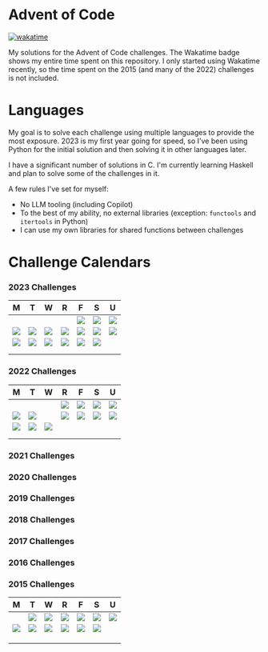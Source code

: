 # Advent of Code

[![wakatime](https://wakatime.com/badge/user/018c2398-15b4-48fa-922a-a730fce8bcbd/project/018c23e8-2162-4616-8a7e-281d01d40ea2.svg)](https://wakatime.com/badge/user/018c2398-15b4-48fa-922a-a730fce8bcbd/project/018c23e8-2162-4616-8a7e-281d01d40ea2)

My solutions for the Advent of Code challenges. The Wakatime badge shows my entire time spent on this repository. I only started using Wakatime recently, so the time spent on the 2015 (and many of the 2022) challenges is not included.

# Languages

My goal is to solve each challenge using multiple languages to provide the most exposure. 2023 is my first year going for speed, so I've been using Python for the initial solution and then solving it in other languages later.

I have a significant number of solutions in C. I'm currently learning Haskell and plan to solve some of the challenges in it.

A few rules I've set for myself:

- No LLM tooling (including Copilot)
- To the best of my ability, no external libraries (exception: `functools` and `itertools` in Python)
- I can use my own libraries for shared functions between challenges

# Challenge Calendars

### 2023 Challenges

| M             | T             | W             | R             | F             | S             | U             |
| ------------- | ------------- | ------------- | ------------- | ------------- | ------------- | ------------- |
|               |               |               |               | ![](gold.ico) | ![](gold.ico) | ![](gold.ico) |
| ![](gold.ico) | ![](gold.ico) | ![](gold.ico) | ![](gold.ico) | ![](gold.ico) | ![](gold.ico) | ![](gold.ico) |
| ![](gold.ico) | ![](gold.ico) | ![](gold.ico) | ![](gold.ico) | ![](gold.ico) | ![](gold.ico) |               |
|               |               |               |               |               |               |               |
|               |               |               |               |               |               |               |

### 2022 Challenges

| M             | T             | W             | R             | F             | S             | U             |
| ------------- | ------------- | ------------- | ------------- | ------------- | ------------- | ------------- |
|               |               |               | ![](gold.ico) | ![](gold.ico) | ![](gold.ico) | ![](gold.ico) |
| ![](gold.ico) | ![](gold.ico) |               | ![](gold.ico) | ![](gold.ico) | ![](gold.ico) | ![](gold.ico) |
| ![](gold.ico) | ![](gold.ico) | ![](gold.ico) |               |               |               |               |
|               |               |               |               |               |               |               |
|               |               |               |               |               |               |               |

### 2021 Challenges

### 2020 Challenges

### 2019 Challenges

### 2018 Challenges

### 2017 Challenges

### 2016 Challenges

### 2015 Challenges

| M             | T             | W             | R             | F             | S             | U             |
| ------------- | ------------- | ------------- | ------------- | ------------- | ------------- | ------------- |
|               | ![](gold.ico) | ![](gold.ico) | ![](gold.ico) | ![](gold.ico) | ![](gold.ico) | ![](gold.ico) |
| ![](gold.ico) | ![](gold.ico) | ![](gold.ico) | ![](gold.ico) | ![](gold.ico) | ![](gold.ico) |               |
|               |               |               |               |               |               |               |
|               |               |               |               |               |               |               |
|               |               |               |               |               |               |               |
